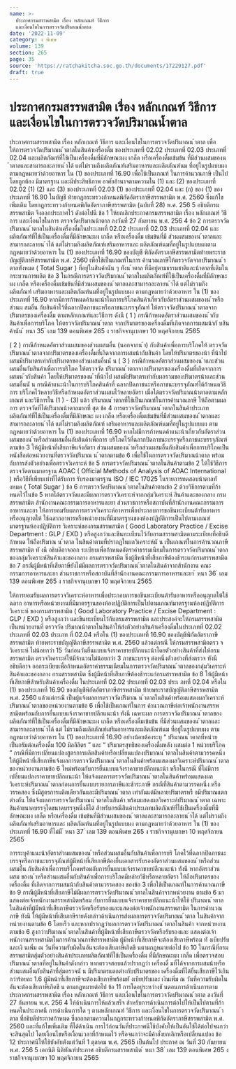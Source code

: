 ```yaml
---
name: >-
  ประกาศกรมสรรพสามิต เรื่อง หลักเกณฑ์ วิธีการ
  และเงื่อนไขในการตรวจวัดปริมาณน้ำตาล
date: '2022-11-09'
category: ง พิเศษ
volume: 139
section: 265
page: 35
source: 'https://ratchakitcha.soc.go.th/documents/17229127.pdf'
draft: true
---
```


# ประกาศกรมสรรพสามิต เรื่อง หลักเกณฑ์ วิธีการ และเงื่อนไขในการตรวจวัดปริมาณน้ำตาล

ประกาศกรมสรรพสามิต เรื่อง หลักเกณฑ์ วิธีการ และเงื่อนไขในการตรวจวัดปริมาณน ้าตาล เพื่อให้การตรวจวัดปริมาณน ้าตาลในสินค้าเครื่องดื่ม ของประเภทที่ 02.02 ประเภทที่ 02.03 ประเภทที่ 02.04 และผลิตภัณฑ์ที่ใช้เป็นเครื่องดื่มที่มีลักษณะผง เกล็ด หรือเครื่องดื่มเข้มข้น ที่มีส่วนผสมของน ้าตาลและสามารถละลายน ้าได้ แต่ไม่รวมถึงผลิตภัณฑ์เสริมอาหารและผลิตภัณฑ์นม ที่อยู่ในรูปแบบผงตามกฎหมายว่าด้วยอาหาร ใน (1) ของประเภทที่ 16.90 เพื่อใช้เป็นเกณฑ์ ในการค้านวณภาษี เป็นไปโดยถูกต้อง มีมาตรฐาน และมีประสิทธิภาพ อาศัยอ้านาจตามความใน (1) และ (2) ของประเภทที่ 02.02 (1) (2) และ (3) ของประเภทที่ 02.03 (1) ของประเภทที่ 02.04 และ (ก) ของ (1) ของประเภทที่ 16.90 ในบัญชี ท้ายกฎกระทรวงก้าหนดพิกัดอัตราภาษีสรรพสามิต พ.ศ. 2560 ซึ่งแก้ไขเพิ่มเติม โดยกฎกระทรวงก้าหนดพิกัดอัตราภาษีสรรพสามิต (ฉบับที่ 28) พ.ศ. 256 5 อธิบดีกรมสรรพสามิต จึงออกประกาศไว้ ดังต่อไปนี ข้อ 1 ให้ยกเลิกประกาศกรมสรรพสามิต เรื่อง หลักเกณฑ์ วิธีการ และเงื่อนไขในการ ตรวจวัดปริมาณน้าตาล ลงวันที่ 27 กันยายน พ.ศ. 256 4 ข้อ 2 การตรวจวัดปริมาณน ้าตาลในสินค้าเครื่องดื่มในประเภทที่ 02.02 ประเภทที่ 02.03 ประเภทที่ 02.04 และผลิตภัณฑ์ที่ใช้เป็นเครื่องดื่มที่มีลักษณะผง เกล็ด หรือเครื่องดื่ม เข้มข้นที่มี ส่วนผสมของน ้าตาลและสามารถละลายน ้าได้ แต่ไม่รวมถึงผลิตภัณฑ์เสริมอาหารและ ผลิตภัณฑ์นมที่อยู่ในรูปแบบผงตามกฎหมายว่าด้วยอาหาร ใน (1) ของประเภทที่ 16.90 ของบัญชี พิกัดอัตราภาษีสรรพสามิตท้ายพระราชบัญญัติภาษีสรรพสามิต พ.ศ. 2560 เพื่อใช้เป็นเกณฑ์ในการ ค้านวณภาษีให้ตรวจวัดจากปริมาณน ้าตาลทังหมด ( Total Sugar ) ที่อยู่ในสินค้านัน ๆ ทังน ้าตาล ที่มีอยู่ตามธรรมชาติและน้าตาลที่เติมในกระบวนการผลิต ข้อ 3 ในกรณีการตรวจวัดปริมาณน ้าตาลในผลิตภัณฑ์ที่ใช้เป็นเครื่องดื่มที่มีลักษณะผง เกล็ด หรือเครื่องดื่มเข้มข้นที่มีส่วนผสมของน ้าตาลและสามารถละลายน ้าได้ แต่ไม่รวมถึงผลิตภัณฑ์ เสริมอาหารและผลิตภัณฑ์นมที่อยู่ในรูปแบบผง ตามกฎหมายว่าด้วยอาหาร ใน (1) ของประเภทที่ 16.90 หากมีการก้าหนดค้าแนะน้าในการบริโภคสินค้าเกี่ยวกับอัตราส่วนผสมของน ้าหรือส่วนผ สมอื่น กับสินค้าไว้ที่ฉลากปิดภาชนะหรือภาชนะบรรจุภัณฑ์ ให้ตรวจวัดปริมาณน ้าตาลจากปริมาตรของเครื่องดื่ม ตามหลักเกณฑ์และวิธีการ ดังนี ( 1 ) กรณีก้าหนดอัตราส่วนผสมของน ้ากับสินค้าเพื่อการบริโภค ให้ตรวจวัดปริมาณน ้าตาล จากปริมาตรของเครื่องดื่มที่เกิดจากการผสมน้ากั บสินค้านัน ้ หนา 35 ่ เลม 139 ตอนพิเศษ 265 ง ราชกิจจานุเบกษา 10 พฤศจิกายน 2565

( 2 ) กรณีก้าหนดอัตราส่วนผสมของส่วนผสมอื่น (นอกจากน ้า) กับสินค้าเพื่อการบริโภคให้ ตรวจวัดปริมาณน ้าตาลจากปริมาตรของเครื่องดื่มที่เกิดจากการผสมน้ากับสินค้า โดยให้ปริมาตรของน้า ที่น้าไปผสมมีปริมาตรเท่ากับปริมาตรของส่วนผสมอื่นนั น ( 3 ) กรณีก้าหนดอัตราส่วนผสมของน ้าและส่วนผสมอื่นกับสินค้าเพื่อการบริโภค ให้ตรวจวัด ปริมาณน ้าตาลจากปริมาตรของเครื่องดื่มที่เกิดจากการผสมน ้ากับสินค้า โดยให้ปริมาตรของน ้าที่น้าไป ผสมมีปริมาตรเท่ากับผลรวมของปริมาตรน้าและส่วนผสมอื่นนั น กรณีค้าแนะน้าในการบริโภคสินค้าที่ ฉลากปิดภาชนะหรือภาชนะบรรจุภัณฑ์ได้ก้าหนดวิธีการ บริโภคไว้หลายวิธีหรือก้าหนดอัตราส่วนผสมไว้หลายอัตรา เมื่อได้ตรวจวัดปริมาณน้าตาลตามหลักเกณฑ์ และวิธีการใน (1 ) - (3) แล้ว ปริมาณน ้าตาลที่ใช้เป็นเกณฑ์ในการค้านวณภาษี ให้ถือตามผลการ ตรวจวัดที่ได้ปริมาณน้าตาลมากที่ สุด ข้อ 4 การตรวจวัดปริมาณน ้าตาลในสินค้าประเภทผลิตภัณฑ์ที่ใช้เป็นเครื่องดื่มที่มีลักษณะ ผง เกล็ด หรือเครื่องดื่มเข้มข้นที่มีส่วนผสมของน ้าตาลและสามารถละลายน ้าได้ แต่ไม่รวมถึงผลิตภัณฑ์ เสริมอาหารและผลิตภัณฑ์นมที่อยู่ในรูปแบบผง ตามกฎหมายว่าด้วยอาหาร ใน (1) ของประเภทที่ 16.90 หากไม่มีการก้าหนดค้าแนะน้าเกี่ยวกับอัตราส่วนผสมของน ้าหรือส่วนผสมอื่นกับสินค้าเพื่อการ บริโภคไว้ที่ฉลากปิดภาชนะบรรจุหรือภาชนะบรรจุภัณฑ์ ตามข้อ 3 ให้ผู้มีหน้าที่เสียภาษีแจ้งอัตรา ส่วนผสมของน ้าหรือส่วนผสมอื่นกับสินค้าเพื่อการบริโภคเป็น หนังสือต่อหน่วยงานที่ตรวจวัดปริมาณ น ้าตาลตามข้อ 6 เพื่อใช้ในการตรวจวัดปริมาณน้าตาล พร้อมกับการส่งตัวอย่างเพื่อตรวจวิเคราะห์ ข้อ 5 การตรวจวัดปริมาณน ้าตาลในสินค้าตามข้อ 2 ให้ใช้วิธีการตรวจวัดตามมาตรฐาน AOAC ( Official Methods of Analysis of AOAC International ) หรือวิธีที่เทียบเท่าที่ได้รับการ รับรองมาตรฐาน ISO / IEC 17025 ในรายการทดสอบน้าตาลทั งหมด ( Total Sugar ) ข้อ 6 การตรวจวัดปริมาณน ้าตาลในสินค้าตามข้อ 2 ด้วยวิธีการตามที่ก้าหนดไว้ในข้อ 5 หากได้ตรวจวัดและมีผลการตรวจวิเคราะห์จากกลุ่มวิเคราะห์ สินค้าและของกลาง กรมสรรพสามิต ส้านักงานคณะกรรมการอาหารและยา ส่วนราชการหรือสถาบันที่ส้านักงานคณะกรรมการอาหารและยา ให้การยอมรับผลการตรวจวิเคราะห์อาหารเพื่อประกอบการขอขึนทะเบียนต้ารับอาหารหรืออนุญาตให้ ใช้ฉลากอาหารหรือหน่วยงานที่มีมาตรฐานของห้องปฏิบัติการเป็นไปตามเกณฑ์มาตรฐานห้องปฏิบัติการ วิเคราะห์ของกรมสรรพสามิต ( Good Laboratory Practice / Excise Department : GLP / EXD ) หรือสูงกว่าและขึนทะเบียนไว้กับกรมสรรพสามิตตามระเบียบที่อธิบดีก้าหนด ให้ถือปริมาณ น ้าตาล ในสินค้าตามที่ปรากฏในผลวิเคราะห์นั น เป็นเกณฑ์ในการค้านวณภาษีสรรพสามิต ทั งนี อธิบดีอาจออก ระเบียบเพื่อก้าหนดอัตราค่าธรรมเนียมในการตรวจวัดปริมาณน ้าตาลของกลุ่มวิเคราะห์สินค้าและของกลาง กรมสรรพสามิต ซึ่งผู้มีหน้าที่เสียภาษีต้องช้าระแก่กรมสรรพสามิต ข้อ 7 กรณีผู้มีหน้าที่เสียภาษียังไม่มีผลการตรวจวัดปริมาณน ้าตาลในสินค้าจากส้านักงาน คณะกรรมการอาหารและยา ส่วนราชการหรือสถาบันที่ส้านักงานคณะกรรมการอาหารและยา ้ หนา 36 ่ เลม 139 ตอนพิเศษ 265 ง ราชกิจจานุเบกษา 10 พฤศจิกายน 2565

ให้การยอมรับผลการตรวจวิเคราะห์อาหารเพื่อประกอบการขอขึนทะเบียนต้ารับอาหารหรืออนุญาตให้ใช้ฉลาก อาหารหรือหน่วยงานที่มีมาตรฐานของห้องปฏิบัติการเป็นไปตามเกณฑ์มาตรฐานห้องปฏิบัติการวิเคราะห์ ของกรมสรรพสามิต ( Good Laboratory Practice / Excise Department : GLP / EXD ) หรือสูงกว่า และขึนทะเบียนไว้กับกรมสรรพสามิต และประสงค์จะให้กรมสรรพสามิตเป็นหน่วยงานที่ ตรวจวัด ปริมาณน้าตาลในสินค้าให้ส่งตัวอย่างสินค้าเครื่องดื่มในประเภทที่ 02.02 ประเภทที่ 02.03 ประเภท ที่ 02.04 หรือใน (1) ของประเภทที่ 16.90 ของบัญชีพิกัดอัตราภาษีสรรพสามิต ท้ายพระราชบัญญัติภาษีสรรพสามิต พ.ศ. 2560 แล้วแต่กรณี ให้กรมสรรพสามิตตรว จวิเคราะห์ ไม่น้อยกว่า 15 วันก่อนวันยื่นแบบแจ้งราคาขายปลีกแนะน้าโดยตัวอย่างสินค้าที่ส่งให้กรมสรรพสามิต ตรวจวิเคราะห์ให้มีจ้านวนไม่น้อยกว่า 3 ภาชนะบรรจุ ต่อหนึ่งตัวอย่างที่ส่งตรวจ ทังนี อธิบดีอาจ ออกระเบียบเพื่อก้าหนดอัตราค่าธรรมเนียมในการตรวจวัดปริมาณน ้าตาลของกลุ่มวิเคราะห์สินค้าและของกลาง กรมสรรพสามิต ซึ่งผู้มีหน้าที่เสียภาษีต้องช้าระแก่กรมสรรพสามิต ข้อ 8 ให้ผู้มีหน้าที่เสียภาษีส้าหรับสินค้าเครื่องดื่ม ในประเภทที่ 02.02 ประเภทที่ 02.03 ประเ ภทที่ 02.04 หรือใน (1) ของประเภทที่ 16.90 ของบัญชีพิกัดอัตราภาษีสรรพสามิต ท้ายพระราชบัญญัติภาษีสรรพสามิต พ.ศ. 2560 แล้วแต่กรณี เป็นผู้แจ้งผลการตรวจวัดปริมาณ น ้าตาลในสินค้าพร้อมแสดงผลวิเคราะห์ปริมาณน ้าตาลของหน่วยงานตามข้อ 6 เพื่อใช้เป็นเกณฑ์ในการ ค้านวณภาษีต่อเจ้าพนักงานสรรพสามิตพร้อมกับการยื่นแบบแจ้งราคาขายปลีกแนะน้า ทังนี เฉพาะผล การตรวจวัดปริมาณน ้าตาลของผลิตภัณฑ์ที่ใช้เป็นเครื่องดื่มที่มีลักษณะผง เกล็ด หรือเครื่องดื่มเข้มข้น ที่มีส่วนผสมของน ้าตาลและสามารถละลายน ้าได้ แต่ ไม่รวมถึงผลิตภัณฑ์เสริมอาหารและผลิตภัณฑ์นม ที่อยู่ในรูปแบบผง ตามกฎหมายว่าด้วยอาหาร ใน (1) ของประเภทที่ 16.90 อย่างน้อยต้องระบุ “ ปริมาณน ้าตาลที่หน่วยเป็นกรัมต่อเครื่องดื่ม 100 มิลลิลิตร ” และ “ ปริมาตรสุทธิของเครื่องดื่มหลัง ผสมต่อ 1 หน่วยบริโภค ” กรณีที่มีการเปลี่ยนแปลงสูตรการผลิตสินค้าหรือเปลี่ยนแปลงปริมาณน ้าตาลในสินค้าตามวรรคหนึ่ง ให้ผู้มีหน้าที่เสียภาษีแจ้งผลการตรวจวัดปริมาณน ้าตาลในสินค้าพร้อมแสดงผลวิเคราะห์ปริมาณน ้าตาล ของหน่วยงานตามข้อ 6 ใหม่พร้อมกับการยื่นแบบแจ้งราคาขายปลีกแนะน้า หรือในกรณี ที่ไม่มีการ เปลี่ยนแปลงราคาขายปลีกแนะน้า ให้แจ้งผลการตรวจวัดปริมาณน ้าตาลในสินค้าพร้อมแสดงผล วิเคราะห์ปริมาณน ้าตาลก่อนการยื่นแบบรายการภาษีและช้าระภาษี กรณีที่สินค้าตามวรรคหนึ่ง หรือวรรคสอง ซึ่งมีสูตรการผลิตเดียวกันและมีปริมาณน ้าตาล เท่ากันแต่มีหลายปริมาตรหรื อมีปริมาณแตกต่างกัน ให้แจ้งผลการตรวจวัดปริมาณน ้าตาลในสินค้า พร้อมแสดงผลวิเคราะห์ปริมาณน ้าตาล เฉพาะสินค้าขนาดบรรจุใดขนาดบรรจุหนึ่งก็ได้ ส้าหรับกรณีสินค้าประเภทผลิตภัณฑ์ที่ใช้เป็นเครื่องดื่มที่มีลักษณะผง เกล็ด หรือเครื่องดื่ม เข้มข้นที่มีส่วนผสมของน ้าตาลและสามารถละลายน ้าได้ แต่ไม่รวมถึงผลิตภัณฑ์เสริมอาหารและ ผลิตภัณฑ์นมที่อยู่ในรูปแบบผง ตามกฎหมายว่าด้วยอาหาร ใน (1) ของประเภทที่ 16.90 ที่ไม่มี ้ หนา 37 ่ เลม 139 ตอนพิเศษ 265 ง ราชกิจจานุเบกษา 10 พฤศจิกายน 2565

การระบุค้าแนะน้าอัตราส่วนผสมของน ้าหรือส่วนผสมอื่นกับสินค้าเพื่อการบริ โภคไว้ที่ฉลากปิดภาชนะ บรรจุหรือภาชนะบรรจุภัณฑ์ผู้มีหน้าที่เสียภาษีต้องยื่นเอกสารรับรองอัตราส่วนผสมของน ้าหรือส่วนผสมอื่น กับสินค้าเพื่อการบริโภคพร้อมกับการยื่นแบบแจ้งราคาขายปลีกแนะน้า ทังนี หากอัตราส่วนผสม ของน ้าหรือส่วนผสมอื่นกับสินค้าเพื่อการบริโภคมีหลำยวิธีหรือหลายอัตรา ให้ถือปริมาตรของเครื่องดื่ม ที่เกิดจากการผสมน้ากับสินค้าตามวรรคสอง ของข้อ 3 เพื่อใช้เป็นเกณฑ์ในการค้านวณภาษี ข้อ 9 กรณีผู้มีหน้าที่เสียภาษีไม่มีผลการตรวจวัดปริมาณน ้าตาลในสินค้าจากหน่วยงาน ตามข้อ 6 มาแสดงต่อเจ้าพนักงานสรรพสามิตพร้อม กับการยื่นแบบแจ้งราคาขายปลีกแนะน้าให้ใช้ ปริมาณน ้าตาลในสินค้าที่ผู้มีหน้าที่เสียภาษีตรวจวัดหรือรับรองและแสดงต่อเจ้าพนักงานสรรพสามิต ในการค้านวณภาษี ทังนี ให้ผู้มีหน้าที่เสียภาษีรายดังกล่าวด้าเนินการส่งผลการตรวจวัดปริมาณน ้าตาล ในสินค้าจากหน่วยงานตามข้อ 6 โดยเร็ว และหากปรากฏว่าผลการตรวจวัดปริมาณน ้าตาลในสินค้า จากหน่วยงานตามข้อ 6 สูงกว่าปริมาณน ้าตาลในสินค้าที่ผู้มีหน้าที่เสียภาษีตรวจวัดหรือรับรองและ แสดงต่อเจ้าพนักงานสรรพสามิตในการค้านวณภาษีสรรพสามิต ผู้มีหน้าที่เสียภาษีจะต้องเสียภาษีพร้อม ทั งเบียปรับและเงิ นเพิ่ม ณ วันที่ความรับผิดในอันจะต้องเสียภาษีเกิดขึ นตามกฎหมายต่อไป ข้อ 10 ในกรณีที่กรมสรรพสามิตสุ่มตัวอย่างสินค้าประเภทผลิตภัณฑ์ที่ใช้เป็นเครื่องดื่ม ที่มีลักษณะผง เกล็ด เพื่อตรวจสอบปริมาณน ้าตาลที่อยู่ในสินค้าดังกล่าว หากตรวจสอบแล้วปรากฏว่า เครื่องดื่ มที่ได้จากการผสมน้าหรือส่วนผสมอื่นกับสินค้าที่สุ่มตรวจนั น มีปริมาตรแตกต่างกับปริมาตรของ เครื่องดื่มที่ได้ยื่นเสียภาษีไว้เกินกว่าร้อยละ 1.6 ผู้มีหน้าที่เสียภาษีจะต้องเสียภาษีพร้อมทั งเบียปรับและ เงินเพิ่ม ณ วันที่ความรับผิดในอันจะต้องเสียภาษีเกิดขึ น ตามกฎหมายต่อไป ข้อ 11 การใดอยู่ระหว่างขั นตอนการด้าเนินการตามประกาศกรมสรรพสามิต เรื่อง หลักเกณฑ์ วิธีการ และเงื่อนไขในการตรวจวัดปริมาณน ้าตาล ลงวันที่ 27 กันยายน พ.ศ. 256 4 ให้ด้าเนินการให้แล้วเสร็จ ส้าหรับการด้าเนินการต่อไปให้เป็นไปตามที่ก้าหนดในประกาศนี การด้าเนินการใด ๆ ตามหลักเกณฑ์ วิธีการ และเงื่อนไขในการตรวจวัดปริมาณน ้าตาล ที่อธิบดีประกาศก้าหนด ซึ่งออกตามความในกฎกระทรวงก้าหนดพิกัดอัตราภาษีสรรพสามิต พ.ศ. 2560 และที่แก้ไขเพิ่มเติม ที่ได้ด้าเนิน การไว้ก่อนวันที่ประกาศนีใช้บังคับให้เป็นอันใช้ได้ต่อไปจนกว่าจะสินสุดไป โดยเงื่อนไขหรือเงื่อนเวลาที่ก้าหนดไว้ หรือจนกว่าจะมีค้าสั่งยกเลิกหรือเปลี่ยนแปลง ข้อ 12 ประกาศนีให้ใช้บังคับตังแต่วันที่ 1 ตุลาคม พ.ศ. 2565 เป็นต้นไป ประกาศ ณ วันที่ 30 กันยายน พ.ศ. 256 5 เอกนิติ นิติทัณฑ์ประภาศ อธิบดีกรมสรรพสามิต ้ หนา 38 ่ เลม 139 ตอนพิเศษ 265 ง ราชกิจจานุเบกษา 10 พฤศจิกายน 2565
